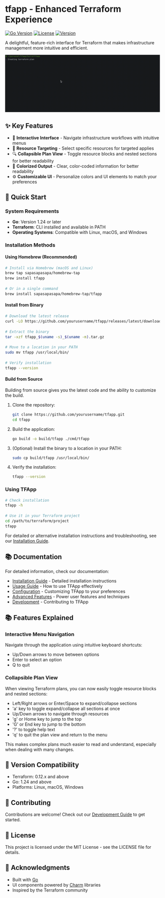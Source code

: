# tfapp - Enhanced Terraform Experience

[![Go Version](https://img.shields.io/badge/Go-1.24-blue.svg)](https://go.dev/)
[![License](https://img.shields.io/badge/License-MIT-green.svg)](LICENSE)
[![Version](https://img.shields.io/badge/Version-0.2.3-orange.svg)](https://github.com/yourusername/tfapp/releases)

A delightful, feature-rich interface for Terraform that makes infrastructure management more intuitive and efficient.

![TFApp Demo](.github/demo.gif)

## ✨ Key Features

- 🚀 **Interactive Interface** - Navigate infrastructure workflows with intuitive menus
- 🎯 **Resource Targeting** - Select specific resources for targeted applies
- 🔍 **Collapsible Plan View** - Toggle resource blocks and nested sections for better readability
- 🌈 **Colorized Output** - Clear, color-coded information for better readability
- ⚙️ **Customizable UI** - Personalize colors and UI elements to match your preferences

## 🚀 Quick Start

### System Requirements

- **Go**: Version 1.24 or later
- **Terraform**: CLI installed and available in PATH
- **Operating Systems**: Compatible with Linux, macOS, and Windows

### Installation Methods

#### Using Homebrew (Recommended)

```bash
# Install via Homebrew (macOS and Linux)
brew tap sapasapasapa/homebrew-tap
brew install tfapp

# Or in a single command
brew install sapasapasapa/homebrew-tap/tfapp
```

#### Install from Binary

```bash
# Download the latest release
curl -LO https://github.com/yourusername/tfapp/releases/latest/download/tfapp_$(uname -s)_$(uname -m).tar.gz

# Extract the binary
tar -xzf tfapp_$(uname -s)_$(uname -m).tar.gz

# Move to a location in your PATH
sudo mv tfapp /usr/local/bin/

# Verify installation
tfapp --version
```

#### Build from Source

Building from source gives you the latest code and the ability to customize the build.

1. Clone the repository:
   ```bash
   git clone https://github.com/yourusername/tfapp.git
   cd tfapp
   ```

2. Build the application:
   ```bash
   go build -o build/tfapp ./cmd/tfapp
   ```

3. (Optional) Install the binary to a location in your PATH:
   ```bash
   sudo cp build/tfapp /usr/local/bin/
   ```

4. Verify the installation:
   ```bash
   tfapp --version
   ```

### Using TFApp

```bash
# Check installation
tfapp -h

# Use it in your Terraform project
cd /path/to/terraform/project
tfapp
```
For detailed or alternative installation instructions and troubleshooting, see our [Installation Guide](docs/installation.md).

## 📚 Documentation

For detailed information, check our documentation:

- [Installation Guide](docs/installation.md) - Detailed installation instructions
- [Usage Guide](docs/usage.md) - How to use TFApp effectively
- [Configuration](docs/configuration.md) - Customizing TFApp to your preferences
- [Advanced Features](docs/advanced.md) - Power user features and techniques
- [Development](docs/development.md) - Contributing to TFApp

## 📚 Features Explained

### Interactive Menu Navigation

Navigate through the application using intuitive keyboard shortcuts:
- Up/Down arrows to move between options
- Enter to select an option
- Q to quit

### Collapsible Plan View

When viewing Terraform plans, you can now easily toggle resource blocks and nested sections:
- Left/Right arrows or Enter/Space to expand/collapse sections
- 'a' key to toggle expand/collapse all sections at once
- Up/Down arrows to navigate through resources
- 'g' or Home key to jump to the top
- 'G' or End key to jump to the bottom
- '?' to toggle help text
- 'q' to quit the plan view and return to the menu

This makes complex plans much easier to read and understand, especially when dealing with many changes.

## 🔄 Version Compatibility

- Terraform: 0.12.x and above
- Go: 1.24 and above
- Platforms: Linux, macOS, Windows

## 👥 Contributing

Contributions are welcome! Check out our [Development Guide](docs/development.md) to get started.

## 📜 License

This project is licensed under the MIT License - see the LICENSE file for details.

## 🙏 Acknowledgments

- Built with [Go](https://go.dev/)
- UI components powered by [Charm](https://charm.sh/) libraries
- Inspired by the Terraform community
